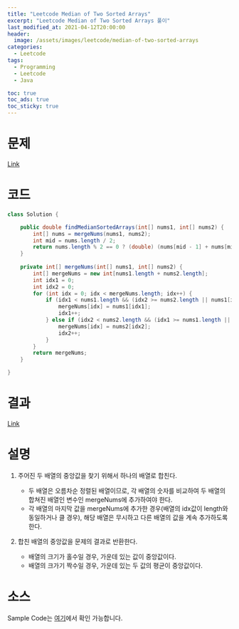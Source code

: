 ```yaml
---
title: "Leetcode Median of Two Sorted Arrays"
excerpt: "Leetcode Median of Two Sorted Arrays 풀이"
last_modified_at: 2021-04-12T20:00:00
header:
  image: /assets/images/leetcode/median-of-two-sorted-arrays
categories:
  - Leetcode
tags:
  - Programming
  - Leetcode
  - Java

toc: true
toc_ads: true
toc_sticky: true
---
```

# 문제
[Link](https://leetcode.com/problems/median-of-two-sorted-arrays/)

# 코드
```java
class Solution {

	public double findMedianSortedArrays(int[] nums1, int[] nums2) {
		int[] nums = mergeNums(nums1, nums2);
		int mid = nums.length / 2;
		return nums.length % 2 == 0 ? (double) (nums[mid - 1] + nums[mid]) / 2 : nums[mid];
	}
	
	private int[] mergeNums(int[] nums1, int[] nums2) {
		int[] mergeNums = new int[nums1.length + nums2.length];
		int idx1 = 0;
		int idx2 = 0;
		for (int idx = 0; idx < mergeNums.length; idx++) {
			if (idx1 < nums1.length && (idx2 >= nums2.length || nums1[idx1] <= nums2[idx2])) {
				mergeNums[idx] = nums1[idx1];
				idx1++;
			} else if (idx2 < nums2.length && (idx1 >= nums1.length || nums1[idx1] > nums2[idx2])) {
				mergeNums[idx] = nums2[idx2];
				idx2++;
			}
		}
		return mergeNums;
	}

}
```

# 결과
[Link](https://leetcode.com/submissions/detail/479212877/)

# 설명
1. 주어진 두 배열의 중앙값을 찾기 위해서 하나의 배열로 합친다.
	- 두 배열은 오름차순 정렬된 배열이므로, 각 배열의 숫자를 비교하여 두 배열의 합쳐진 배열인 변수인 mergeNums에 추가하여야 한다.
	- 각 배열의 마지막 값을 mergeNums에 추가한 경우(배열의 idx값이 length와 동일하거나 클 경우), 해당 배열은 무시하고 다른 배열의 값을 계속 추가하도록 한다.

2. 합친 배열의 중앙값을 문제의 결과로 반환한다.
	- 배열의 크기가 홀수일 경우, 가운데 있는 값이 중앙값이다.
	- 배열의 크가기 짝수일 경우, 가운데 있는 두 값의 평균이 중앙값이다.

# 소스
Sample Code는 [여기](https://github.com/GracefulSoul/leetcode/blob/master/src/main/java/gracefulsoul/problems/MedianOfTwoSortedArrays.java)에서 확인 가능합니다.
